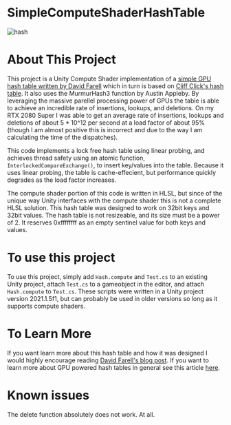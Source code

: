 # SimpleComputeShaderHashTable

![hash](https://user-images.githubusercontent.com/68340554/128312010-7b256383-3c02-4dae-83fb-014a025cc708.PNG)
# About This Project
This project is a Unity Compute Shader implementation of a [simple GPU hash table written by David Farell](https://github.com/nosferalatu/SimpleGPUHashTable) which in turn is based on [Cliff Click's hash table](https://preshing.com/20130605/the-worlds-simplest-lock-free-hash-table/). It also uses the MurmurHash3 function by Austin Appleby. By leveraging the massive parellel processing power of GPUs the table is able to achieve an incredible rate of insertions, lookups, and deletions. On my RTX 2080 Super I was able to get an average rate of insertions, lookups and deletions of about 5 * 10^12 per second at a load factor of about 95% (though I am almost positive this is incorrect and due to the way I am calculating the time of the dispatches). 

This code implements a lock free hash table using linear probing, and achieves thread safety using an atomic function, `InterlockedCompareExchange()`, to insert key/values into the table. Because it uses linear probing, the table is cache-effecient, but performance quickly degrades as the load factor increases.

The compute shader portion of this code is written in HLSL, but since of the unique way Unity interfaces with the compute shader this is not a complete HLSL solution. This hash table was designed to work on 32bit keys and 32bit values. The hash table is not resizeable, and its size must be a power of 2. It reserves 0xffffffff as an empty sentinel value for both keys and values.

# To use this project
To use this project, simply add `Hash.compute` and `Test.cs` to an existing Unity project, attach `Test.cs` to a gameobject in the editor, and attach `Hash.compute` to `Test.cs`. These scripts were written in a Unity project version 2021.1.5f1, but can probably be used in older versions so long as it supports compute shaders.    

# To Learn More
If you want learn more about this hash table and how it was designed I would highly encourage reading [David Farell's blog post](https://nosferalatu.com/SimpleGPUHashTable.html). If you want to learn more about GPU powered hash tables in general see this article [here](https://arxiv.org/pdf/2009.07914.pdf).

# Known issues
The delete function absolutely does not work. At all.
